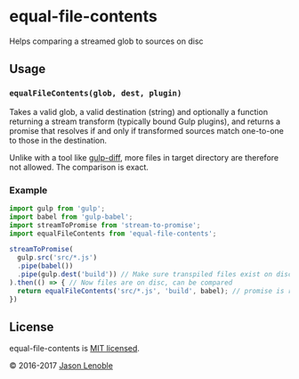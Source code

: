 # equal-file-contents
Helps comparing a streamed glob to sources on disc

## Usage

### ```equalFileContents(glob, dest, plugin)```

Takes a valid glob, a valid destination (string) and optionally a function returning a stream transform (typically bound Gulp plugins), and returns a promise that resolves if and only if transformed sources match one-to-one to those in the destination.

Unlike with a tool like [gulp-diff](https://www.npmjs.com/package/gulp-diff), more files in target directory are therefore not allowed. The comparison is exact.

### Example

```js
import gulp from 'gulp';
import babel from 'gulp-babel';
import streamToPromise from 'stream-to-promise';
import equalFileContents from 'equal-file-contents';

streamToPromise(
  gulp.src('src/*.js')
  .pipe(babel())
  .pipe(gulp.dest('build')) // Make sure transpiled files exist on disc
).then(() => { // Now files are on disc, can be compared
  return equalFileContents('src/*.js', 'build', babel); // promise is resolved
})
```

## License

equal-file-contents is [MIT licensed](./LICENSE).

© 2016-2017 [Jason Lenoble](mailto:jason.lenoble@gmail.com)
